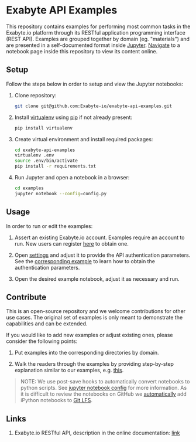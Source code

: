 # Exabyte API Examples

This repository contains examples for performing most common tasks in the Exabyte.io platform through its RESTful application programming interface (REST API). Examples are grouped together by domain (eg. "materials") and are presented in a self-documented format inside [Jupyter](http://jupyter.org/). [Navigate](examples/) to a notebook page inside this repository to view its content online.

## Setup

Follow the steps below in order to setup and view the Jupyter notebooks:

1. Clone repository:
    
    ```bash
    git clone git@github.com:Exabyte-io/exabyte-api-examples.git
    ```

2. Install [virtualenv](https://virtualenv.pypa.io/en/stable/) using [pip](https://pip.pypa.io/en/stable/) if not already present:

    ```bash
    pip install virtualenv
    ```

3. Create virtual environment and install required packages:

    ```bash
    cd exabyte-api-examples
    virtualenv .env
    source .env/bin/activate
    pip install -r requirements.txt
    ```

4. Run Jupyter and open a notebook in a browser:

    ```bash
    cd examples
    jupyter notebook --config=config.py
    ```

## Usage

In order to run or edit the examples:

1. Assert an existing Exabyte.io account. Examples require an account to run. New users can register [here](https://platform.exabyte.io/register) to obtain one.

2. Open [settings](examples/settings.ipynb) and adjust it to provide the API authentication parameters. See the [corresponding example](examples/system/get_authentication_params.ipynb) to learn how to obtain the authentication parameters.

3. Open the desired example notebook, adjust it as necessary and run.


## Contribute

This is an open-source repository and we welcome contributions for other use cases. The original set of examples is only meant to demonstrate the capabilities and can be extended.
 
If you would like to add new examples or adjust existing ones, please consider the following points:

1. Put examples into the corresponding directories by domain.

2. Walk the readers through the examples by providing step-by-step explanation similar to our examples, e.g. [this](examples/material/get_materials_by_formula.ipynb).

> NOTE: We use post-save hooks to automatically convert notebooks to python scripts. See [jupyter notebook config](config.py) for more information. As it is difficult to review the notebooks on GitHub we [automatically](.gitattributes) add iPython notebooks to [Git LFS](https://git-lfs.github.com/).

## Links

1. Exabyte.io RESTful API, description in the online documentation: [link](https://docs.exabyte.io/rest-api/overview/)
